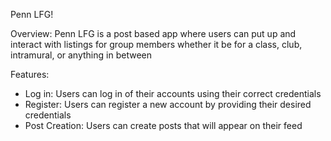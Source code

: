 Penn LFG!

Overview:
Penn LFG is a post based app where users can put up and interact with listings for group members whether it be for a class,
club, intramural, or anything in between

Features: 
- Log in: Users can log in of their accounts using their correct credentials 
- Register: Users can register a new account by providing their desired credentials
- Post Creation: Users can create posts that will appear on their feed
